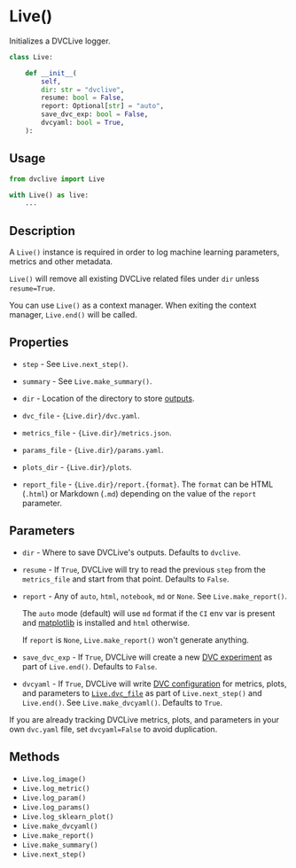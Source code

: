 # Live()

Initializes a DVCLive logger.

```py
class Live:

    def __init__(
        self,
        dir: str = "dvclive",
        resume: bool = False,
        report: Optional[str] = "auto",
        save_dvc_exp: bool = False,
        dvcyaml: bool = True,
    ):
```

## Usage

```py
from dvclive import Live

with Live() as live:
    ...
```

## Description

A `Live()` instance is required in order to log machine learning parameters,
metrics and other metadata.

<admon type="warn">

`Live()` will remove all existing DVCLive related files under `dir` unless
`resume=True`.

</admon>

You can use `Live()` as a context manager. When exiting the context manager,
`Live.end()` will be called.

## Properties

- `step` - See `Live.next_step()`.

- `summary` - See `Live.make_summary()`.

- `dir` - Location of the directory to store
  [outputs](/doc/dvclive/how-it-works).

- `dvc_file` - `{Live.dir}/dvc.yaml`.

- `metrics_file` - `{Live.dir}/metrics.json`.

- `params_file` - `{Live.dir}/params.yaml`.

- `plots_dir` - `{Live.dir}/plots`.

- `report_file` - `{Live.dir}/report.{format}`. The `format` can be HTML
  (`.html`) or Markdown (`.md`) depending on the value of the `report`
  parameter.

## Parameters

- `dir` - Where to save DVCLive's outputs. Defaults to `dvclive`.

- `resume` - If `True`, DVCLive will try to read the previous `step` from the
  `metrics_file` and start from that point. Defaults to `False`.

- `report` - Any of `auto`, `html`, `notebook`, `md` or `None`. See
  `Live.make_report()`.

  The `auto` mode (default) will use `md` format if the `CI` env var is present
  and [matplotlib](https://matplotlib.org/) is installed and `html` otherwise.

  If `report` is `None`, `Live.make_report()` won't generate anything.

- `save_dvc_exp` - If `True`, DVCLive will create a new
  [DVC experiment](/doc/dvclive/how-it-works#track-the-results) as part of
  `Live.end()`. Defaults to `False`.

- `dvcyaml` - If `True`, DVCLive will write
  [DVC configuration](/doc/user-guide/project-structure/dvcyaml-files) for
  metrics, plots, and parameters to
  [`Live.dvc_file`](/doc/dvclive/api-reference/live#properties) as part of
  `Live.next_step()` and `Live.end()`. See `Live.make_dvcyaml()`. Defaults to
  `True`.

<admon type="tip">

If you are already tracking DVCLive metrics, plots, and parameters in your own
`dvc.yaml` file, set `dvcyaml=False` to avoid duplication.

</admon>

## Methods

- `Live.log_image()`
- `Live.log_metric()`
- `Live.log_param()`
- `Live.log_params()`
- `Live.log_sklearn_plot()`
- `Live.make_dvcyaml()`
- `Live.make_report()`
- `Live.make_summary()`
- `Live.next_step()`
